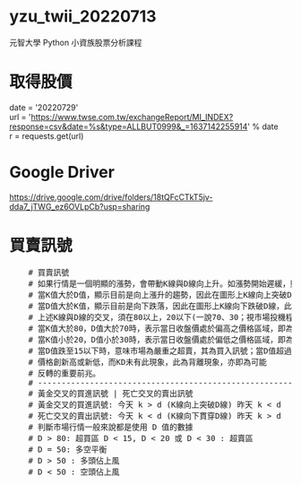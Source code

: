 # yzu_twii_20220713
元智大學 Python 小資族股票分析課程

# 取得股價
date = '20220729' <br />
url = 'https://www.twse.com.tw/exchangeReport/MI_INDEX?response=csv&date=%s&type=ALLBUT0999&_=1637142255914' % date <br />
r = requests.get(url) <br />

# Google Driver
https://drive.google.com/drive/folders/18tQFcCTkT5jv-dda7_jTWG_ez6OVLpCb?usp=sharing

# 買賣訊號
<pre>
    # 買賣訊號
    # 如果行情是一個明顯的漲勢，會帶動K線與D線向上升。如漲勢開始遲緩，則會反應到K值與D值，使得K值跌破D值，此時中短期跌勢確立。
    # 當K值大於D值，顯示目前是向上漲升的趨勢，因此在圖形上K線向上突破D線時，即為買進訊號。
    # 當D值大於K值，顯示目前是向下跌落，因此在圖形上K線向下跌破D線，此即為賣出訊號。
    # 上述K線與D線的交叉，須在80以上，20以下(一說70、30；視市場投機程度而彈性擴大範圍)，訊號才正確。
    # 當K值大於80，D值大於70時，表示當日收盤價處於偏高之價格區域，即為超買狀態；
    # 當K值小於20，D值小於30時，表示當日收盤價處於偏低之價格區域，即為超賣狀態。
    # 當D值跌至15以下時，意味市場為嚴重之超賣，其為買入訊號；當D值超過85以上時，意味市場為嚴重之超買，其為賣出訊號。
    # 價格創新高或新低，而KD未有此現象，此為背離現象，亦即為可能
    # 反轉的重要前兆。
    # --------------------------------------------------------------
    # 黃金交叉的買進訊號 | 死亡交叉的賣出訊號
    # 黃金交叉的買進訊號: 今天 k > d (K線向上突破D線) 昨天 k < d
    # 死亡交叉的賣出訊號: 今天 k < d (K線向下貫穿D線) 昨天 k > d
    # 判斷市場行情一般來說都是使用 D 值的數據
    # D > 80: 超買區 D < 15, D < 20 或 D < 30 : 超賣區
    # D = 50: 多空平衡
    # D > 50 : 多頭佔上風
    # D < 50 : 空頭佔上風
</pre>
